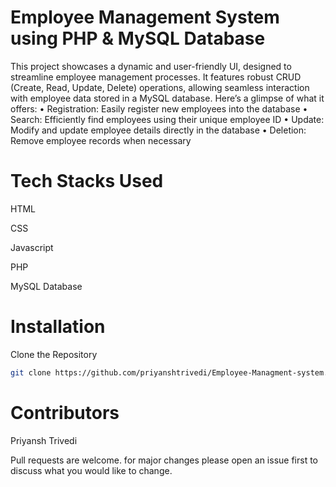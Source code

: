 # Employee Management System using PHP & MySQL Database
This project showcases a dynamic and user-friendly UI, designed to streamline employee management processes. It features robust CRUD (Create, Read, Update, Delete) operations, allowing seamless interaction with employee data stored in a MySQL database. 
Here’s a glimpse of what it offers:
•	Registration: Easily register new employees into the database
•	Search: Efficiently find employees using their unique employee ID
•	Update: Modify and update employee details directly in the database
•	Deletion: Remove employee records when necessary


# Tech Stacks Used

HTML

CSS

Javascript

PHP

MySQL Database

# Installation

Clone the Repository

```bash
git clone https://github.com/priyanshtrivedi/Employee-Managment-system.git
```

# Contributors
Priyansh Trivedi

Pull requests are welcome. for major changes please open an issue first to discuss what you would like to change.
